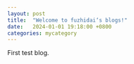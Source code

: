 ```yaml
---
layout: post
title:  "Welcome to fuzhidai‘s blogs!"
date:   2024-01-01 19:18:00 +0800
categories: mycategory
---
```

First test blog.

